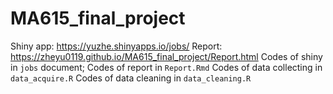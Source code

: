 # MA615_final_project
Shiny app: https://yuzhe.shinyapps.io/jobs/
Report: https://zheyu0119.github.io/MA615_final_project/Report.html
Codes of shiny in `jobs` document;
Codes of report in `Report.Rmd`
Codes of data collecting in `data_acquire.R`
Codes of data cleaning in `data_cleaning.R`
